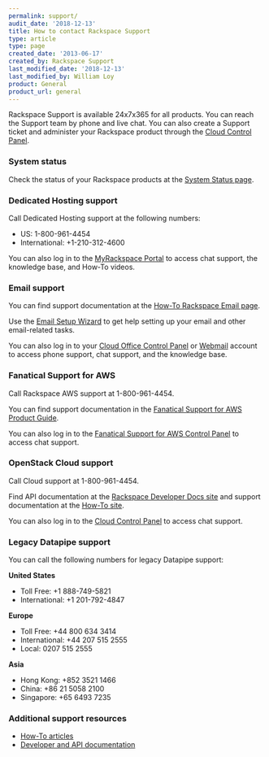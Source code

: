 ```yaml
---
permalink: support/
audit_date: '2018-12-13'
title: How to contact Rackspace Support
type: article
type: page
created_date: '2013-06-17'
created_by: Rackspace Support
last_modified_date: '2018-12-13'
last_modified_by: William Loy
product: General
product_url: general
---
```


Rackspace Support is available 24x7x365 for all products. You can reach the Support team by phone
and live chat. You can also create a Support ticket and administer your
Rackspace product through the [Cloud Control Panel](https://login.rackspace.com/).

### System status

Check the status of your Rackspace products at the [System Status page](https://status.apps.rackspace.com/).

### Dedicated Hosting support

Call Dedicated Hosting support at the following numbers:

- US: 1-800-961-4454
- International: +1-210-312-4600

You can also log in to the [MyRackspace Portal](https://login.rackspace.com/) to access chat
support, the knowledge base, and How-To videos.

### Email support

You can find support documentation at the [How-To Rackspace Email page](/support/how-to/rackspace-email).

Use the [Email Setup Wizard](https://emailhelp.rackspace.com/) to get help setting up your email and other email-related tasks.

You can also log in to your [Cloud Office Control Panel](https://cp.rackspace.com/) or [Webmail](https://apps.rackspace.com/) account to access phone support, chat support, and the knowledge base.

### Fanatical Support for AWS

Call Rackspace AWS support at 1-800-961-4454.

You can find support documentation in the [Fanatical Support for AWS Product Guide](https://manage.rackspace.com/aws/docs/product-guide/).

You can also log in to the [Fanatical Support for AWS Control Panel](https://manage.rackspace.com/) to access chat support.

### OpenStack Cloud support

Call Cloud support at 1-800-961-4454.

Find API documentation at the [Rackspace Developer Docs site](https://docs.rackspace.com/docs/) and support documentation at the [How-To site](/support/how-to/).

You can also log in to the [Cloud Control Panel](https://login.rackspace.com/) to access chat support.

### Legacy Datapipe support

You can call the following numbers for legacy Datapipe support:

**United States**
- Toll Free: +1 888-749-5821
- International: +1 201-792-4847

**Europe**
- Toll Free: +44 800 634 3414
- International: +44 207 515 2555
- Local: 0207 515 2555

**Asia**
- Hong Kong: +852 3521 1466
- China: +86 21 5058 2100
- Singapore: +65 6493 7235

### Additional support resources

- [How-To articles](/support/how-to/)
- [Developer and API documentation](https://docs.rackspace.com/docs/)
